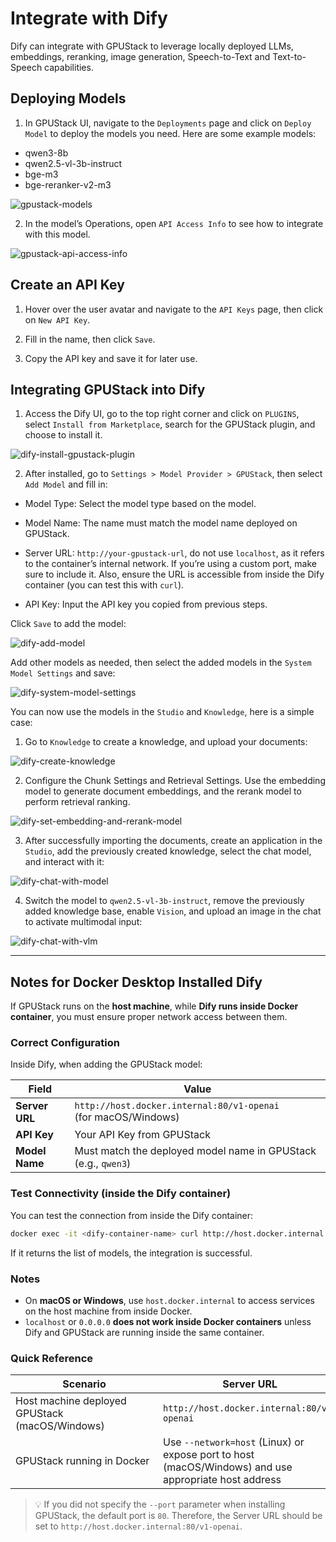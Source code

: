 # Integrate with Dify

Dify can integrate with GPUStack to leverage locally deployed LLMs, embeddings, reranking, image generation, Speech-to-Text and Text-to-Speech capabilities.

## Deploying Models

1. In GPUStack UI, navigate to the `Deployments` page and click on `Deploy Model` to deploy the models you need. Here are some example models:

- qwen3-8b
- qwen2.5-vl-3b-instruct
- bge-m3
- bge-reranker-v2-m3

![gpustack-models](../assets/integrations/integration-gpustack-models.png)

2. In the model’s Operations, open `API Access Info` to see how to integrate with this model.

![gpustack-api-access-info](../assets/integrations/integration-gpustack-api-access-info.png)

## Create an API Key

1. Hover over the user avatar and navigate to the `API Keys` page, then click on `New API Key`.

2. Fill in the name, then click `Save`.

3. Copy the API key and save it for later use.

## Integrating GPUStack into Dify

1. Access the Dify UI, go to the top right corner and click on `PLUGINS`, select `Install from Marketplace`, search for the GPUStack plugin, and choose to install it.

![dify-install-gpustack-plugin](../assets/integrations/integration-dify-install-gpustack-plugin.png)

2. After installed, go to `Settings > Model Provider > GPUStack`, then select `Add Model` and fill in:

- Model Type: Select the model type based on the model.

- Model Name: The name must match the model name deployed on GPUStack.

- Server URL: `http://your-gpustack-url`, do not use `localhost`, as it refers to the container’s internal network. If you’re using a custom port, make sure to include it. Also, ensure the URL is accessible from inside the Dify container (you can test this with `curl`).

- API Key: Input the API key you copied from previous steps.

Click `Save` to add the model:

![dify-add-model](../assets/integrations/integration-dify-add-model.png)

Add other models as needed, then select the added models in the `System Model Settings` and save:

![dify-system-model-settings](../assets/integrations/integration-dify-system-model-settings.png)

You can now use the models in the `Studio` and `Knowledge`, here is a simple case:

1. Go to `Knowledge` to create a knowledge, and upload your documents:

![dify-create-knowledge](../assets/integrations/integration-dify-create-knowledge.png)

2. Configure the Chunk Settings and Retrieval Settings. Use the embedding model to generate document embeddings, and the rerank model to perform retrieval ranking.

![dify-set-embedding-and-rerank-model](../assets/integrations/integration-dify-set-embedding-and-rerank-model.png)

3. After successfully importing the documents, create an application in the `Studio`, add the previously created knowledge, select the chat model, and interact with it:

![dify-chat-with-model](../assets/integrations/integration-dify-chat-with-model.png)

4. Switch the model to `qwen2.5-vl-3b-instruct`, remove the previously added knowledge base, enable `Vision`, and upload an image in the chat to activate multimodal input:

![dify-chat-with-vlm](../assets/integrations/integration-dify-chat-with-vlm.png)

---

## Notes for Docker Desktop Installed Dify

If GPUStack runs on the **host machine**, while **Dify runs inside Docker container**, you must ensure proper network access between them.

### Correct Configuration

Inside Dify, when adding the GPUStack model:

| Field          | Value                                                                  |
| -------------- | ---------------------------------------------------------------------- |
| **Server URL** | `http://host.docker.internal:80/v1-openai` <br>(for macOS/Windows)<br> |
| **API Key**    | Your API Key from GPUStack                                             |
| **Model Name** | Must match the deployed model name in GPUStack (e.g., `qwen3`)         |

### Test Connectivity (inside the Dify container)

You can test the connection from inside the Dify container:

```bash
docker exec -it <dify-container-name> curl http://host.docker.internal:80/v1-openai/models
```

If it returns the list of models, the integration is successful.

### Notes

- On **macOS or Windows**, use `host.docker.internal` to access services on the host machine from inside Docker.
- `localhost` or `0.0.0.0` **does not work inside Docker containers** unless Dify and GPUStack are running inside the same container.

### Quick Reference

| <div style="width:220px">Scenario</div>            | Server URL                                                                                           |
| -------------------------------------------------- | ---------------------------------------------------------------------------------------------------- |
| Host machine deployed GPUStack <br>(macOS/Windows) | `http://host.docker.internal:80/v1-openai`                                                           |
| GPUStack running in Docker                         | Use `--network=host` (Linux) or expose port to host (macOS/Windows) and use appropriate host address |

> 💡 If you did not specify the `--port` parameter when installing GPUStack, the default port is `80`. Therefore, the Server URL should be set to `http://host.docker.internal:80/v1-openai`.
